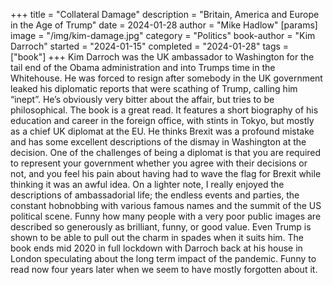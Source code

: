 +++
title = "Collateral Damage"
description = "Britain, America and Europe in the Age of Trump"
date = 2024-01-28
author = "Mike Hadlow"
[params]
    image = "/img/kim-damage.jpg"
    category = "Politics"
    book-author = "Kim Darroch"
    started = "2024-01-15"
    completed = "2024-01-28"
    tags = ["book"]
+++
Kim Darroch was the UK ambassador to Washington for the tail end of the Obama administration and into Trumps time in the Whitehouse. He was forced to resign after somebody in the UK government leaked his diplomatic reports that were scathing of Trump, calling him “inept”. He’s obviously very bitter about the affair, but tries to be philosophical. The book is a great read. It features a short biography of his education and career in the foreign office, with stints in Tokyo, but mostly as a chief UK diplomat at the EU. He thinks Brexit was a profound mistake and has some excellent descriptions of the dismay in Washington at the decision. One of the challenges of being a diplomat is that you are required to represent your government whether you agree with their decisions or not, and you feel his pain about having had to wave the flag for Brexit while thinking it was an awful idea. On a lighter note, I really enjoyed the descriptions of ambassadorial life; the endless events and parties, the constant hobnobbing with various famous names and the summit of the US political scene. Funny how many people with a very poor public images are described so generously as brilliant, funny, or good value. Even Trump is shown to be able to pull out the charm in spades when it suits him. The book ends mid 2020 in full lockdown with Darroch back at his house in London speculating about the long term impact of the pandemic. Funny to read now four years later when we seem to have mostly forgotten about it.
